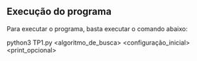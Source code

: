 ## Execução do programa

Para executar o programa, basta executar o comando abaixo:

python3 TP1.py <algoritmo_de_busca> <configuração_inicial> <print_opcional>
